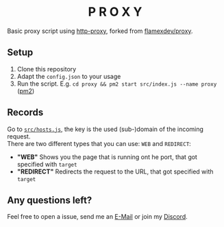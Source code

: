 <h1 align="center">P R O X Y</h1>
Basic proxy script using <a href="https://github.com/http-party/node-http-proxy">http-proxy</a>, forked from <a href="https://github.com/flamexdev/proxy">flamexdev/proxy</a>.

## Setup
1. Clone this repository
2. Adapt the `config.json` to your usage
3. Run the script. E.g. `cd proxy && pm2 start src/index.js --name proxy` ([pm2](https://github.com/Unitech/pm2))

## Records
Go to [`src/hosts.js`](https://github.com/Luna-devv/proxy/blob/main/src/hosts.js), the key is the used (sub-)domain of the incoming request. <br />
There are two different types that you can use: `WEB` and `REDIRECT`:
- **"WEB"** Shows you the page that is running ont he port, that got specified with `target`
- **"REDIRECT"** Redirects the request to the URL, that got specified with `target`


## Any questions left?
Feel free to open a issue, send me an [E-Mail](mailto:luna@waya.one) or join my [Discord](https://waya.one/go/discord).
